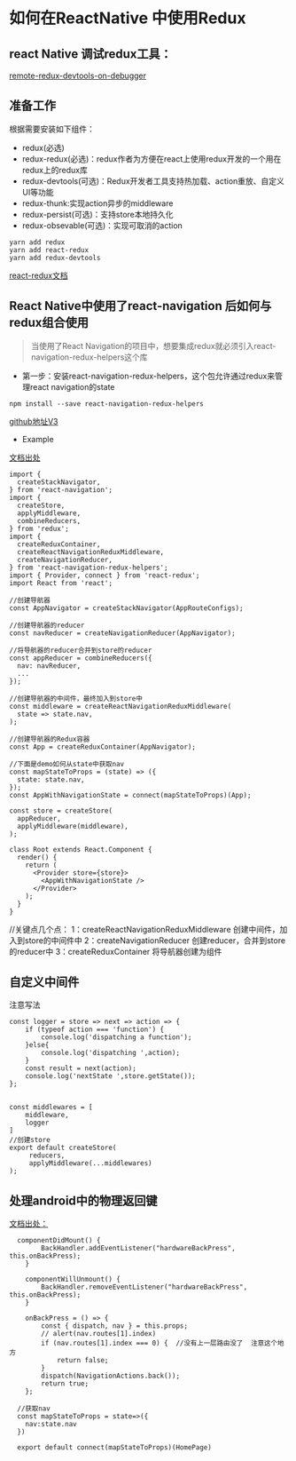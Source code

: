 # 如何在ReactNative 中使用Redux

## react Native 调试redux工具：
[remote-redux-devtools-on-debugger](https://github.com/jhen0409/remotedev-rn-debugger)


## 准备工作
根据需要安装如下组件：
* redux(必选)
* redux-redux(必选)：redux作者为方便在react上使用redux开发的一个用在redux上的redux库
* redux-devtools(可选)：Redux开发者工具支持热加载、action重放、自定义UI等功能
* redux-thunk:实现action异步的middleware
* redux-persist(可选)：支持store本地持久化
* redux-obsevable(可选)：实现可取消的action

```
yarn add redux
yarn add react-redux
yarn add redux-devtools
```

[react-redux文档](http://cn.redux.js.org/docs/react-redux/)


## React Native中使用了react-navigation 后如何与redux组合使用

>当使用了React Navigation的项目中，想要集成redux就必须引入react-navigation-redux-helpers这个库

* 第一步：安装react-navigation-redux-helpers，这个包允许通过redux来管理react navigation的state

```
npm install --save react-navigation-redux-helpers
```

[github地址V3](https://github.com/react-navigation/react-navigation-redux-helpers)

* Example

[文档出处](https://github.com/react-navigation/redux-helpers)

```
import {
  createStackNavigator,
} from 'react-navigation';
import {
  createStore,
  applyMiddleware,
  combineReducers,
} from 'redux';
import {
  createReduxContainer,
  createReactNavigationReduxMiddleware,
  createNavigationReducer,
} from 'react-navigation-redux-helpers';
import { Provider, connect } from 'react-redux';
import React from 'react';

//创建导航器
const AppNavigator = createStackNavigator(AppRouteConfigs);

//创建导航器的reducer
const navReducer = createNavigationReducer(AppNavigator);

//将导航器的reducer合并到store的reducer
const appReducer = combineReducers({
  nav: navReducer,
  ...
});

//创建导航器的中间件，最终加入到store中
const middleware = createReactNavigationReduxMiddleware(
  state => state.nav,
);

//创建导航器的Redux容器
const App = createReduxContainer(AppNavigator);

//下面是demo如何从state中获取nav
const mapStateToProps = (state) => ({
  state: state.nav,
});
const AppWithNavigationState = connect(mapStateToProps)(App);

const store = createStore(
  appReducer,
  applyMiddleware(middleware),
);

class Root extends React.Component {
  render() {
    return (
      <Provider store={store}>
        <AppWithNavigationState />
      </Provider>
    );
  }
}
```

//关键点几个点：
1：createReactNavigationReduxMiddleware 创建中间件，加入到store的中间件中
2：createNavigationReducer  创建reducer，合并到store的reducer中
3：createReduxContainer  将导航器创建为组件


## 自定义中间件

注意写法
```
const logger = store => next => action => {
	if (typeof action === 'function') {
		console.log('dispatching a function');
	}else{
		console.log('dispatching ',action);
	}
	const result = next(action);
	console.log('nextState ',store.getState());
};


const middlewares = [
	middleware,
	logger
]
//创建store
export default createStore(
	 reducers,
	 applyMiddleware(...middlewares)
);
```


## 处理android中的物理返回键
[文档出处：](https://github.com/react-navigation/redux-helpers)

```
  componentDidMount() {
		BackHandler.addEventListener("hardwareBackPress", this.onBackPress);
	}

	componentWillUnmount() {
		BackHandler.removeEventListener("hardwareBackPress", this.onBackPress);
	}

	onBackPress = () => {
		const { dispatch, nav } = this.props;
		// alert(nav.routes[1].index)
		if (nav.routes[1].index === 0) {  //没有上一层路由没了  注意这个地方
			return false;
		}
		dispatch(NavigationActions.back());
		return true;
	};

  //获取nav
  const mapStateToProps = state=>({
  	nav:state.nav
  })

  export default connect(mapStateToProps)(HomePage)
```
